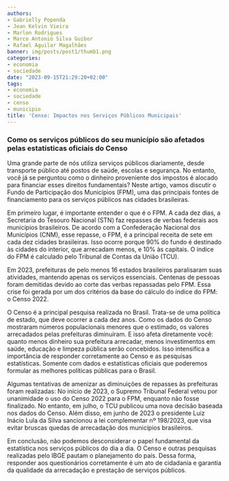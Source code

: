 ```yaml
---
authors:
- Gabrielly Popenda
- Jean Kelvin Vieira
- Marlon Rodrigues
- Marco Antonio Silva Guibor
- Rafael Aguilar Magalhães
banner: img/posts/post1/thumb1.png
categories:
- economia
- sociedade
date: "2023-09-15T21:29:20+02:00"
tags:
- economia
- sociedade
- censo
- municipio
title: 'Censo: Impactos nos Serviços Públicos Municipais'
---
```


### Como os serviços públicos do seu município são afetados pelas estatísticas oficiais do Censo

Uma grande parte de nós utiliza serviços públicos diariamente, desde transporte público até postos de saúde, escolas e segurança. No entanto, você já se perguntou como o dinheiro proveniente dos impostos é alocado para financiar esses direitos fundamentais? Neste artigo, vamos discutir o Fundo de Participação dos Municípios (FPM), uma das principais fontes de financiamento para os serviços públicos nas cidades brasileiras. 

Em primeiro lugar, é importante entender o que é o FPM. A cada dez dias, a Secretaria do Tesouro Nacional (STN) faz repasses de verbas federais aos municípios brasileiros. De acordo com a Confederação Nacional dos Municípios (CNM), esse repasse, o FPM, é a principal receita de sete em cada dez cidades brasileiras. Isso ocorre porque 90% do fundo é destinado às cidades do interior, que arrecadam menos, e 10% às capitais. O índice do FPM é calculado pelo Tribunal de Contas da União (TCU). 

Em 2023, prefeituras de pelo menos 16 estados brasileiros paralisaram suas atividades, mantendo apenas os serviços essenciais. Centenas de pessoas foram demitidas devido ao corte das verbas repassadas pelo FPM. Essa crise foi gerada por um dos critérios da base do cálculo do índice do FPM: o Censo 2022.  

O Censo é a principal pesquisa realizada no Brasil. Trata-se de uma política de estado, que deve ocorrer a cada dez anos. Como os dados do Censo mostraram números populacionais menores que o estimado, os valores arrecadados pelas prefeituras diminuíram. E isso afeta diretamente você: quanto menos dinheiro sua prefeitura arrecadar, menos investimentos em saúde, educação e limpeza pública serão concebidos. Isso intensifica a importância de responder corretamente ao Censo e as pesquisas estatísticas. Somente com dados e estatísticas oficiais que poderemos formular as melhores políticas públicas para o Brasil. 

Algumas tentativas de amenizar as diminuições de repasses às prefeituras foram realizadas: No início de 2023, o Supremo Tribunal Federal vetou por unanimidade o uso do Censo 2022 para o FPM, enquanto não fosse finalizado. No entanto, em julho, o TCU publicou uma nova decisão baseada nos dados do Censo. Além disso, em junho de 2023 o presidente Luiz Inácio Lula da Silva sancionou a lei complementar nº 198/2023, que visa evitar bruscas quedas de arrecadação dos municípios brasileiros. 

Em conclusão, não podemos desconsiderar o papel fundamental da estatística nos serviços públicos do dia a dia. O Censo e outras pesquisas realizadas pelo IBGE pautam o planejamento do país. Dessa forma, responder aos questionários corretamente é um ato de cidadania e garantia da qualidade da arrecadação e prestação de serviços públicos. 
